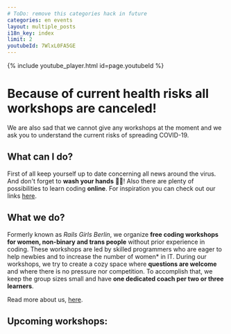 ```yaml
---
# ToDo: remove this categories hack in future
categories: en events
layout: multiple_posts
i18n_key: index
limit: 2
youtubeId: 7WlxL0FA5GE
---
```


{% include youtube_player.html id=page.youtubeId %}

# Because of current health risks all workshops are canceled!
We are also sad that we cannot give any workshops at the moment and we ask you to understand the current risks of spreading COVID-19.

## What can I do?
First of all keep yourself up to date concerning all news around the virus. And don't forget to **wash your hands** 🖐🏽!
Also there are plenty of possibilities to learn coding  **online**. For inspiration you can check out our links [here](/en/links).

## What we do?
Formerly known as *Rails Girls Berlin*, we organize **free coding workshops for women, non-binary and trans people** without prior experience in coding. These workshops are led by skilled programmers who are eager to help newbies and to increase the number of women* in IT. During our workshops, we try to create a cozy space where **questions are welcome** and where there is no pressure nor competition. To accomplish that, we keep the group sizes small and have **one dedicated coach per two or three learners**.

Read more about us, [here](en/about).

## Upcoming workshops:

